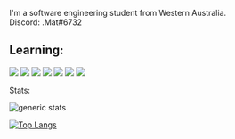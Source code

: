 I'm a software engineering student from Western Australia. </br>
Discord: .Mat#6732</br>


## Learning:

![](https://img.shields.io/badge/lang-Python-blue) ![](https://img.shields.io/badge/lang-C++-blue) ![](https://img.shields.io/badge/lang-C%23-blue) ![](https://img.shields.io/badge/framework-.Net-blue) ![](https://img.shields.io/badge/lang-SQL-blue) ![](https://img.shields.io/badge/OS-Windows_11-blue) ![](https://img.shields.io/badge/editor-Visual_Studio_Code-blue)


Stats:

![generic stats](https://github-readme-stats.vercel.app/api/?username=MathewButtner&theme=react&layout=compact) 

[![Top Langs](https://github-readme-stats.vercel.app/api/top-langs/?username=MathewButtner)](https://github.com/MathewButtner/github-readme-stats)
